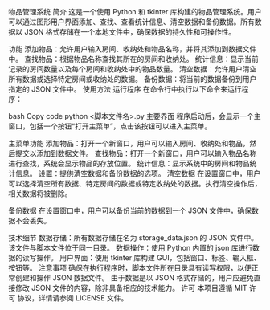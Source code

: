 物品管理系统
简介
这是一个使用 Python 和 tkinter 库构建的物品管理系统。用户可以通过图形用户界面添加、查找、查看统计信息、清空数据和备份数据。所有数据以 JSON 格式存储在一个本地文件中，确保数据的持久性和可操作性。

功能
添加物品：允许用户输入房间、收纳处和物品名称，并将其添加到数据文件中。
查找物品：根据物品名称查找其所在的房间和收纳处。
统计信息：显示当前记录的房间数量以及每个房间和收纳处中的物品数量。
清空数据：允许用户清空所有数据或选择特定房间或收纳处的数据。
备份数据：将当前的数据备份到用户指定的 JSON 文件中。
使用方法
运行程序
在命令行中执行以下命令来运行程序：

bash
Copy code
python <脚本文件名>.py
主要界面
程序启动后，会显示一个主窗口，包括一个按钮“打开主菜单”，点击该按钮可以进入主菜单。

主菜单功能
添加物品：打开一个新窗口，用户可以输入房间、收纳处和物品，然后提交以添加到数据文件。
查找物品：打开一个新窗口，用户可以输入物品名称进行查找，系统会显示物品的存放位置。
统计信息：显示系统中的房间和物品统计信息。
设置：提供清空数据和备份数据的选项。
清空数据
在设置窗口中，用户可以选择清空所有数据、特定房间的数据或特定收纳处的数据。执行清空操作后，相关数据将被删除。

备份数据
在设置窗口中，用户可以备份当前的数据到一个 JSON 文件中，确保数据不会丢失。

技术细节
数据存储：所有数据存储在名为 storage_data.json 的 JSON 文件中。该文件与脚本文件位于同一目录。
数据操作：使用 Python 内置的 json 库进行数据的读写操作。
用户界面：使用 tkinter 库构建 GUI，包括窗口、标签、输入框、按钮等。
注意事项
确保在执行程序时，脚本文件所在目录具有读写权限，以便正常创建和操作 JSON 数据文件。
由于数据是以 JSON 格式存储的，用户应避免直接修改 JSON 文件的内容，除非具备相应的技术能力。
许可
本项目遵循 MIT 许可 协议，详情请参阅 LICENSE 文件。